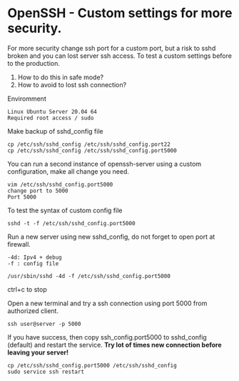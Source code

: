 # OpenSSH - Custom settings for more security.

For more security change ssh port for a custom port, but a risk to sshd broken and you can lost server ssh access.
To test a custom settings before to the production.

1.  How to do this in safe mode?
2.  How to avoid to lost ssh connection?

Enviromment
```
Linux Ubuntu Server 20.04 64
Required root access / sudo
```

Make backup of sshd_config file
```
cp /etc/ssh/sshd_config /etc/ssh/sshd_config.port22
cp /etc/ssh/sshd_config /etc/ssh/sshd_config.port5000
```

You can run a second instance of openssh-server using a custom configuration, make all change you need.
```
vim /etc/ssh/sshd_config.port5000
change port to 5000
Port 5000
```

To test the syntax of custom config file
```
sshd -t -f /etc/ssh/sshd_config.port5000
```

Run a new server using new sshd_config, do not forget to open port at firewall.
```
-4d: Ipv4 + debug
-f : config file
```
```
/usr/sbin/sshd -4d -f /etc/ssh/sshd_config.port5000
```
ctrl+c to stop

Open a new terminal and try a ssh connection using port 5000 from authorized client.
```
ssh user@server -p 5000
```
If you have success, then copy ssh_config.port5000 to sshd_config (default) and restart the service.
**Try lot of times new connection before leaving your server!**
```
cp /etc/ssh/sshd_config.port5000 /etc/ssh/sshd_config
sudo service ssh restart
```
